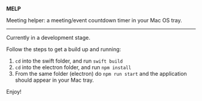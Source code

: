 **MELP**

Meeting helper: a meeting/event countdown timer in your Mac OS tray.

---

Currently in a development stage.

Follow the steps to get a build up and running:
  1. `cd` into the swift folder, and run `swift build`
  2. `cd` into the electron folder, and run `npm install`
  3. From the same folder (electron) do `npm run start` and the application should appear in your Mac tray.

Enjoy!
